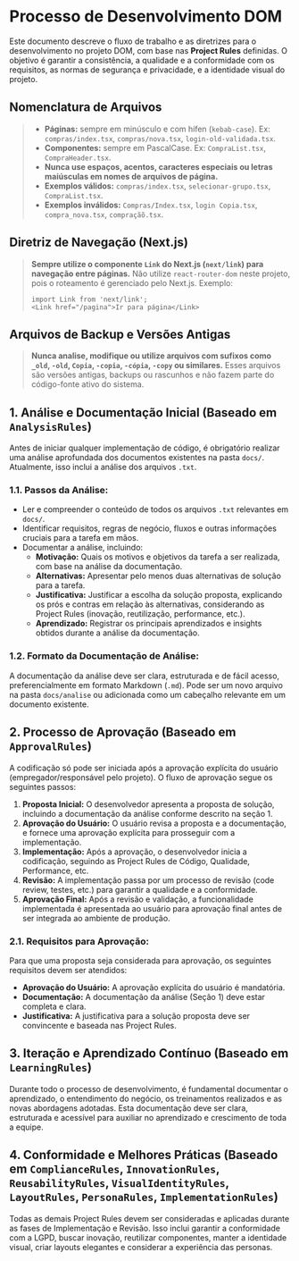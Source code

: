 <!--
  Arquivo: processo_desenvolvimento.md
  Caminho: docs/processos/processo_desenvolvimento.md
  Criado em: 2025-06-01
  Última atualização: 2025-05-24
  Descrição: Arquivo do projeto.
-->

# Processo de Desenvolvimento DOM

Este documento descreve o fluxo de trabalho e as diretrizes para o desenvolvimento no projeto DOM, com base nas **Project Rules** definidas. O objetivo é garantir a consistência, a qualidade e a conformidade com os requisitos, as normas de segurança e privacidade, e a identidade visual do projeto.

## Nomenclatura de Arquivos
> - **Páginas:** sempre em minúsculo e com hífen (`kebab-case`). Ex: `compras/index.tsx`, `compras/nova.tsx`, `login-old-validada.tsx`.
> - **Componentes:** sempre em PascalCase. Ex: `CompraList.tsx`, `CompraHeader.tsx`.
> - **Nunca use espaços, acentos, caracteres especiais ou letras maiúsculas em nomes de arquivos de página.**
> - **Exemplos válidos:** `compras/index.tsx`, `selecionar-grupo.tsx`, `CompraList.tsx`.
> - **Exemplos inválidos:** `Compras/Index.tsx`, `login Copia.tsx`, `compra_nova.tsx`, `compraçãõ.tsx`.

## Diretriz de Navegação (Next.js)
> **Sempre utilize o componente `Link` do Next.js (`next/link`) para navegação entre páginas.**
> Não utilize `react-router-dom` neste projeto, pois o roteamento é gerenciado pelo Next.js.
> Exemplo:
> ```tsx
> import Link from 'next/link';
> <Link href="/pagina">Ir para página</Link>
> ```

## Arquivos de Backup e Versões Antigas
> **Nunca analise, modifique ou utilize arquivos com sufixos como `_old`, `-old`, `Copia`, `-copia`, `-cópia`, `-copy` ou similares.**
> Esses arquivos são versões antigas, backups ou rascunhos e não fazem parte do código-fonte ativo do sistema.

## 1. Análise e Documentação Inicial (Baseado em `AnalysisRules`)

Antes de iniciar qualquer implementação de código, é obrigatório realizar uma análise aprofundada dos documentos existentes na pasta `docs/`. Atualmente, isso inclui a análise dos arquivos `.txt`.

### 1.1. Passos da Análise:

-   Ler e compreender o conteúdo de todos os arquivos `.txt` relevantes em `docs/`.
-   Identificar requisitos, regras de negócio, fluxos e outras informações cruciais para a tarefa em mãos.
-   Documentar a análise, incluindo:
    -   **Motivação:** Quais os motivos e objetivos da tarefa a ser realizada, com base na análise da documentação.
    -   **Alternativas:** Apresentar pelo menos duas alternativas de solução para a tarefa.
    -   **Justificativa:** Justificar a escolha da solução proposta, explicando os prós e contras em relação às alternativas, considerando as Project Rules (inovação, reutilização, performance, etc.).
    -   **Aprendizado:** Registrar os principais aprendizados e insights obtidos durante a análise da documentação.

### 1.2. Formato da Documentação de Análise:

A documentação da análise deve ser clara, estruturada e de fácil acesso, preferencialmente em formato Markdown (`.md`). Pode ser um novo arquivo na pasta `docs/analise` ou adicionada como um cabeçalho relevante em um documento existente.

## 2. Processo de Aprovação (Baseado em `ApprovalRules`)

A codificação só pode ser iniciada após a aprovação explícita do usuário (empregador/responsável pelo projeto). O fluxo de aprovação segue os seguintes passos:

1.  **Proposta Inicial:** O desenvolvedor apresenta a proposta de solução, incluindo a documentação da análise conforme descrito na seção 1.
2.  **Aprovação do Usuário:** O usuário revisa a proposta e a documentação, e fornece uma aprovação explícita para prosseguir com a implementação.
3.  **Implementação:** Após a aprovação, o desenvolvedor inicia a codificação, seguindo as Project Rules de Código, Qualidade, Performance, etc.
4.  **Revisão:** A implementação passa por um processo de revisão (code review, testes, etc.) para garantir a qualidade e a conformidade.
5.  **Aprovação Final:** Após a revisão e validação, a funcionalidade implementada é apresentada ao usuário para aprovação final antes de ser integrada ao ambiente de produção.

### 2.1. Requisitos para Aprovação:

Para que uma proposta seja considerada para aprovação, os seguintes requisitos devem ser atendidos:

-   **Aprovação do Usuário:** A aprovação explícita do usuário é mandatória.
-   **Documentação:** A documentação da análise (Seção 1) deve estar completa e clara.
-   **Justificativa:** A justificativa para a solução proposta deve ser convincente e baseada nas Project Rules.

## 3. Iteração e Aprendizado Contínuo (Baseado em `LearningRules`)

Durante todo o processo de desenvolvimento, é fundamental documentar o aprendizado, o entendimento do negócio, os treinamentos realizados e as novas abordagens adotadas. Esta documentação deve ser clara, estruturada e acessível para auxiliar no aprendizado e crescimento de toda a equipe.

## 4. Conformidade e Melhores Práticas (Baseado em `ComplianceRules`, `InnovationRules`, `ReusabilityRules`, `VisualIdentityRules`, `LayoutRules`, `PersonaRules`, `ImplementationRules`)

Todas as demais Project Rules devem ser consideradas e aplicadas durante as fases de Implementação e Revisão. Isso inclui garantir a conformidade com a LGPD, buscar inovação, reutilizar componentes, manter a identidade visual, criar layouts elegantes e considerar a experiência das personas. 